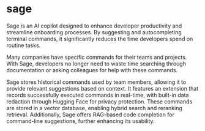 # sage

Sage is an AI copilot designed to enhance developer productivity and streamline onboarding processes. By suggesting and autocompleting terminal commands, it significantly reduces the time developers spend on routine tasks.

Many companies have specific commands for their teams and projects. With Sage, developers no longer need to waste time searching through documentation or asking colleagues for help with these commands.

Sage stores historical commands used by team members, allowing it to provide relevant suggestions based on context. It features an extension that records successfully executed commands in real-time, with built-in data redaction through Hugging Face for privacy protection. These commands are stored in a vector database, enabling hybrid search and reranking retrieval. Additionally, Sage offers RAG-based code completion for command-line suggestions, further enhancing its usability.
